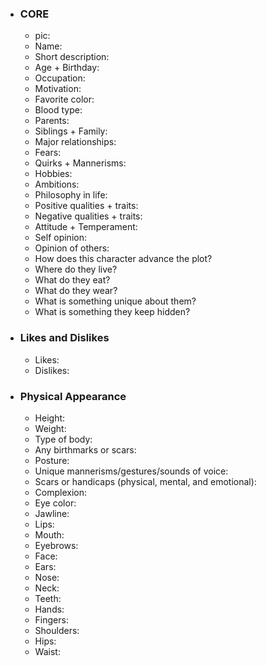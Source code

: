 - ### CORE
  - pic: 
  - Name:
  - Short description:
  - Age + Birthday:
  - Occupation:
  - Motivation:
  - Favorite color:
  - Blood type:
  - Parents:
  - Siblings + Family:
  - Major relationships:
  - Fears:
  - Quirks + Mannerisms:
  - Hobbies:
  - Ambitions:
  - Philosophy in life:
  - Positive qualities + traits:
  - Negative qualities + traits:
  - Attitude + Temperament:
  - Self opinion:
  - Opinion of others:
  - How does this character advance the plot?
  - Where do they live?
  - What do they eat?
  - What do they wear?
  - What is something unique about them?
  - What is something they keep hidden?
- ### Likes and Dislikes
  - Likes:
  - Dislikes:
- ### Physical Appearance
  - Height:
  - Weight:
  - Type of body:
  - Any birthmarks or scars:
  - Posture:
  - Unique mannerisms/gestures/sounds of voice:
  - Scars or handicaps (physical, mental, and emotional):
  - Complexion:
  - Eye color:
  - Jawline:
  - Lips:
  - Mouth:
  - Eyebrows:
  - Face:
  - Ears:
  - Nose:
  - Neck:
  - Teeth:
  - Hands:
  - Fingers:
  - Shoulders:
  - Hips:
  - Waist:
